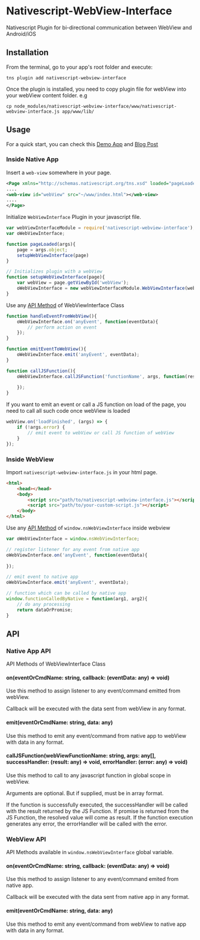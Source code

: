 # Nativescript-WebView-Interface
Nativescript Plugin for bi-directional communication between WebView and Android/iOS

## Installation
From the terminal, go to your app's root folder and execute:
```
tns plugin add nativescript-webview-interface
```

Once the plugin is installed, you need to copy plugin file for webView into your webView content folder.
e.g
```
cp node_modules/nativescript-webview-interface/www/nativescript-webview-interface.js app/www/lib/
```

## Usage
For a quick start, you can check this [Demo App](https://github.com/shripalsoni04/nativescript-webview-interface-demo) and [Blog Post](http://shripalsoni.com/blog/nativescript-webview-native-bi-directional-communication/)

### Inside Native App

Insert a `web-view` somewhere in your page.
```xml
<Page xmlns="http://schemas.nativescript.org/tns.xsd" loaded="pageLoaded">
....
<web-view id="webView" src="~/www/index.html"></web-view>
....
</Page>
```

Initialize `WebViewInterface` Plugin in your javascript file.
```javascript
var webViewInterfaceModule = require('nativescript-webview-interface');
var oWebViewInterface;

function pageLoaded(args){
    page = args.object;
    setupWebViewInterface(page) 
}

// Initializes plugin with a webView
function setupWebViewInterface(page){
    var webView = page.getViewById('webView');
    oWebViewInterface = new webViewInterfaceModule.WebViewInterface(webView);
}
```

Use any [API Method](#native-app-api) of WebViewInterface Class
```javascript
function handleEventFromWebView(){
    oWebViewInterface.on('anyEvent', function(eventData){
        // perform action on event
    });
}

function emitEventToWebView(){
    oWebViewInterface.emit('anyEvent', eventData);
}

function callJSFunction(){
    oWebViewInterface.callJSFunction('functionName', args, function(result){
        
    });
}
```

If you want to emit an event or call a JS function on load of the page, you need to call all such code once webView is loaded
```javascript
webView.on('loadFinished', (args) => {
    if (!args.error) {
        // emit event to webView or call JS function of webView
    }
});
```

### Inside WebView

Import `nativescript-webview-interface.js` in your html page.
```html
<html>
    <head></head>
    <body>
        <script src="path/to/nativescript-webview-interface.js"></script>
        <script src="path/to/your-custom-script.js"></script>        
    </body>
</html>
```

Use any [API Method](#webview-api) of `window.nsWebViewInterface` inside webview

```javascript
var oWebViewInterface = window.nsWebViewInterface;

// register listener for any event from native app
oWebViewInterface.on('anyEvent', function(eventData){
    
});

// emit event to native app
oWebViewInterface.emit('anyEvent', eventData);

// function which can be called by native app
window.functionCalledByNative = function(arg1, arg2){
    // do any processing
    return dataOrPromise;
}
```
## API

### Native App API

API Methods of WebViewInterface Class

#### on(eventOrCmdName: string, callback: (eventData: any) => void)
Use this method to assign listener to any event/command emitted from webView.

Callback will be executed with the data sent from webView in any format. 

#### emit(eventOrCmdName: string, data: any)
Use this method to emit any event/command from native app to webView with data in any format.

#### callJSFunction(webViewFunctionName: string, args: any[], successHandler: (result: any) => void, errorHandler: (error: any) => void)
Use this method to call to any javascript function in global scope in webView.

Arguments are optional. But if supplied, must be in array format.

If the function is successfully executed, the successHandler will be called with the result returned by the JS Function. If promise is returned from the JS Function, the resolved value will come as result.
If the function execution generates any error, the errorHandler will be called with the error.

### WebView API

API Methods available in `window.nsWebViewInterface` global variable.

#### on(eventOrCmdName: string, callback: (eventData: any) => void)
Use this method to assign listener to  any event/command emited from native app.

Callback will be executed with the data sent from native app in any format.

#### emit(eventOrCmdName: string, data: any) 
Use this method to emit any event/command from webView to native app with data in any format.
